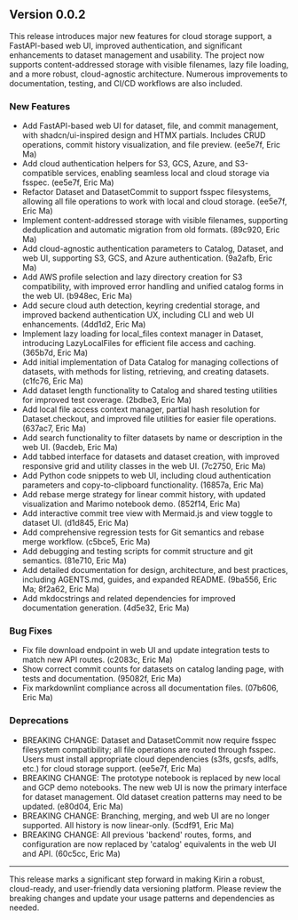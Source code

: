 ## Version 0.0.2

This release introduces major new features for cloud storage support, a FastAPI-based web UI, improved authentication, and significant enhancements to dataset management and usability. The project now supports content-addressed storage with visible filenames, lazy file loading, and a more robust, cloud-agnostic architecture. Numerous improvements to documentation, testing, and CI/CD workflows are also included.

### New Features

- Add FastAPI-based web UI for dataset, file, and commit management, with shadcn/ui-inspired design and HTMX partials. Includes CRUD operations, commit history visualization, and file preview. (ee5e7f, Eric Ma)
- Add cloud authentication helpers for S3, GCS, Azure, and S3-compatible services, enabling seamless local and cloud storage via fsspec. (ee5e7f, Eric Ma)
- Refactor Dataset and DatasetCommit to support fsspec filesystems, allowing all file operations to work with local and cloud storage. (ee5e7f, Eric Ma)
- Implement content-addressed storage with visible filenames, supporting deduplication and automatic migration from old formats. (89c920, Eric Ma)
- Add cloud-agnostic authentication parameters to Catalog, Dataset, and web UI, supporting S3, GCS, and Azure authentication. (9a2afb, Eric Ma)
- Add AWS profile selection and lazy directory creation for S3 compatibility, with improved error handling and unified catalog forms in the web UI. (b948ec, Eric Ma)
- Add secure cloud auth detection, keyring credential storage, and improved backend authentication UX, including CLI and web UI enhancements. (4dd1d2, Eric Ma)
- Implement lazy loading for local_files context manager in Dataset, introducing LazyLocalFiles for efficient file access and caching. (365b7d, Eric Ma)
- Add initial implementation of Data Catalog for managing collections of datasets, with methods for listing, retrieving, and creating datasets. (c1fc76, Eric Ma)
- Add dataset length functionality to Catalog and shared testing utilities for improved test coverage. (2bdbe3, Eric Ma)
- Add local file access context manager, partial hash resolution for Dataset.checkout, and improved file utilities for easier file operations. (637ac7, Eric Ma)
- Add search functionality to filter datasets by name or description in the web UI. (9acdeb, Eric Ma)
- Add tabbed interface for datasets and dataset creation, with improved responsive grid and utility classes in the web UI. (7c2750, Eric Ma)
- Add Python code snippets to web UI, including cloud authentication parameters and copy-to-clipboard functionality. (16857a, Eric Ma)
- Add rebase merge strategy for linear commit history, with updated visualization and Marimo notebook demo. (852f14, Eric Ma)
- Add interactive commit tree view with Mermaid.js and view toggle to dataset UI. (d1d845, Eric Ma)
- Add comprehensive regression tests for Git semantics and rebase merge workflow. (c5bce5, Eric Ma)
- Add debugging and testing scripts for commit structure and git semantics. (81e710, Eric Ma)
- Add detailed documentation for design, architecture, and best practices, including AGENTS.md, guides, and expanded README. (9ba556, Eric Ma; 8f2a62, Eric Ma)
- Add mkdocstrings and related dependencies for improved documentation generation. (4d5e32, Eric Ma)

### Bug Fixes

- Fix file download endpoint in web UI and update integration tests to match new API routes. (c2083c, Eric Ma)
- Show correct commit counts for datasets on catalog landing page, with tests and documentation. (95082f, Eric Ma)
- Fix markdownlint compliance across all documentation files. (07b606, Eric Ma)

### Deprecations

- BREAKING CHANGE: Dataset and DatasetCommit now require fsspec filesystem compatibility; all file operations are routed through fsspec. Users must install appropriate cloud dependencies (s3fs, gcsfs, adlfs, etc.) for cloud storage support. (ee5e7f, Eric Ma)
- BREAKING CHANGE: The prototype notebook is replaced by new local and GCP demo notebooks. The new web UI is now the primary interface for dataset management. Old dataset creation patterns may need to be updated. (e80d04, Eric Ma)
- BREAKING CHANGE: Branching, merging, and web UI are no longer supported. All history is now linear-only. (5cdf91, Eric Ma)
- BREAKING CHANGE: All previous 'backend' routes, forms, and configuration are now replaced by 'catalog' equivalents in the web UI and API. (60c5cc, Eric Ma)

---

This release marks a significant step forward in making Kirin a robust, cloud-ready, and user-friendly data versioning platform. Please review the breaking changes and update your usage patterns and dependencies as needed.

